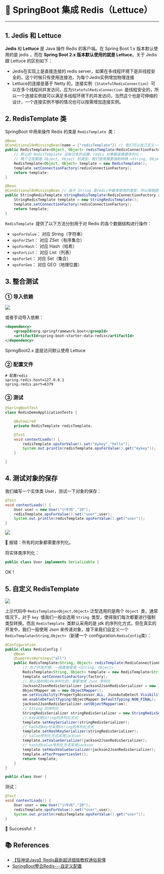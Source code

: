 # 🍖 SpringBoot 集成 Redis（Lettuce）

---

## 1. Jedis 和 Lettuce

**Jedis**  和 **Lettuce** 是 Java 操作 Redis 的客户端。在 Spring Boot 1.x 版本默认使用的是 jedis ，而在 **Spring Boot 2.x 版本默认使用的就是 Lettuce**。关于 Jedis 跟 Lettuce 的区别如下：

- Jedis在实现上是直接连接的 redis server，如果在多线程环境下是非线程安全的，这个时候只有使用连接池，为每个Jedis实例增加物理连接
- Lettuce的连接是基于 Netty 的，连接实例（`StatefulRedisConnection`）可以在多个线程间并发访问，应为`StatefulRedisConnection `是线程安全的，所以一个连接实例就可以满足多线程环境下的并发访问，当然这个也是可伸缩的设计，一个连接实例不够的情况也可以按需增加连接实例。

## 2. RedisTemplate 类

SpringBoot 中用来操作 Redis 的类是 `RedisTemplate `类：

```java
@Bean
@ConditionalOnMissingBean(name = {"redisTemplate"}) // 我们可以自己定义一个 redisTemplate来替换这个默认的
public RedisTemplate<Object, Object> redisTemplate(RedisConnectionFactory redisConnectionFactory) throws UnknownHostException {
    // 默认的 RedisTemplate 没有过多的设置，redis 对象都是需要序列化！
	// 两个泛型都是 Object, Object 的类型，我们使用需要强制转换 <String, Object>
    RedisTemplate<Object, Object> template = new RedisTemplate();
    template.setConnectionFactory(redisConnectionFactory);
    return template;
}

@Bean
@ConditionalOnMissingBean // 由于 String 是redis中最常使用的类型，所以单独提出来了一个bean
public StringRedisTemplate stringRedisTemplate(RedisConnectionFactory redisConnectionFactory) throws UnknownHostException {
    StringRedisTemplate template = new StringRedisTemplate();
    template.setConnectionFactory(redisConnectionFactory);
    return template;
}
```

`RedisTemplate `提供了以下方法分别用于对 Redis 的各个数据结构进行操作：

- `opsForValue`： 对应 String（字符串）
- `opsForZSet`： 对应 ZSet（有序集合）
- `opsForHash`： 对应 Hash（哈希）
- `opsForList`： 对应 List（列表）
- `opsForSet`： 对应 Set（集合）
- `opsForGeo`： 对应 GEO（地理位置）

## 3. 整合测试

### ① 导入依赖

![](https://gitee.com/veal98/images/raw/master/img/20200725102121.png)

或者手动导入依赖：

```xml
<dependency>
    <groupId>org.springframework.boot</groupId>
    <artifactId>spring-boot-starter-data-redis</artifactId>
</dependency>
```

SpringBoot2.x 底层访问默认使用 Lettuce

### ② 配置文件

```properties
# 配置redis
spring.redis.host=127.0.0.1
spring.redis.port=6379
```

### ③ 测试

```java
@SpringBootTest
class RedisDemoApplicationTests {

    @Autowired
    private RedisTemplate redisTemplate;

    @Test
    void contextLoads() {
        redisTemplate.opsForValue().set("mykey","hello");
        System.out.println(redisTemplate.opsForValue().get("mykey"));
    }

}
```

## 4. 测试对象的保存

我们编写一个实体类 User，测试一下对象的保存：

```java
@Test
void contextLoads() {
    User user = new User("小牛肉","20");
    redisTemplate.opsForValue().set("user",user);
    System.out.println(redisTemplate.opsForValue().get("user"));
}
```

![](https://gitee.com/veal98/images/raw/master/img/20200725105227.png)

🚨 报错：所有的对象都需要序列化。

将实体类序列化：

```java
public class User implements Serializable {
```

OK！

## 5. 自定义 RedisTemplate

![](https://gitee.com/veal98/images/raw/master/img/20200725105703.png)

上示代码中 `RedisTemplate<Object,Object>` 泛型选用的是两个 `Object `类，通常情况下，对于 `key `值我们一般会选用 `String `类型，使得我们每次都要进行强制类型转换。而且 `RedisTemplate `类默认采用的是 jdk 的序列化方式，但在真实的开发中，我们一般使用 Json 来传递对象，接下来我们自定义一个 `RedisTemplate<String,Object>`（新建一个 configuration.`RedisConfig`类）：

```java
@Configuration
public class RedisConfig {
    @Bean
    @SuppressWarnings("all")
    public RedisTemplate<String, Object> redisTemplate(RedisConnectionFactory factory) {
        // 为了开发方便，一般直接使用 <String, Object>
        RedisTemplate<String, Object> template = new RedisTemplate<String, Object>();
        template.setConnectionFactory(factory);
        // 默认是的用jdk序列化的，需要改成 Json 序列化
        Jackson2JsonRedisSerializer jackson2JsonRedisSerializer = new Jackson2JsonRedisSerializer(Object.class);
        ObjectMapper om = new ObjectMapper();
        om.setVisibility(PropertyAccessor.ALL, JsonAutoDetect.Visibility.ANY);
        om.enableDefaultTyping(ObjectMapper.DefaultTyping.NON_FINAL);
        jackson2JsonRedisSerializer.setObjectMapper(om);
        // String 的序列化
        StringRedisSerializer stringRedisSerializer = new StringRedisSerializer();
        // key采用String的序列化方式
        template.setKeySerializer(stringRedisSerializer);
        // hash的key也采用String的序列化方式
        template.setHashKeySerializer(stringRedisSerializer);
        // value序列化方式采用jackson
        template.setValueSerializer(jackson2JsonRedisSerializer);
        // hash的value序列化方式采用jackson
        template.setHashValueSerializer(jackson2JsonRedisSerializer);
        template.afterPropertiesSet();
        return template;
    }
}
```

```java
public class User {
```

测试：

```java
@Test
void contextLoads() {
    User user = new User("小牛肉","20");
    redisTemplate.opsForValue().set("user",user);
    System.out.println(redisTemplate.opsForValue().get("user"));
}
```

🎉 Successful ！

## 📚 References

- [【狂神说Java】Redis最新超详细版教程通俗易懂](https://www.bilibili.com/video/BV1S54y1R7SB?from=search&seid=3325634079268895938)
- [SpringBoot整合Redis---自定义配置](https://www.cnblogs.com/leeeeemz/p/12766186.html)